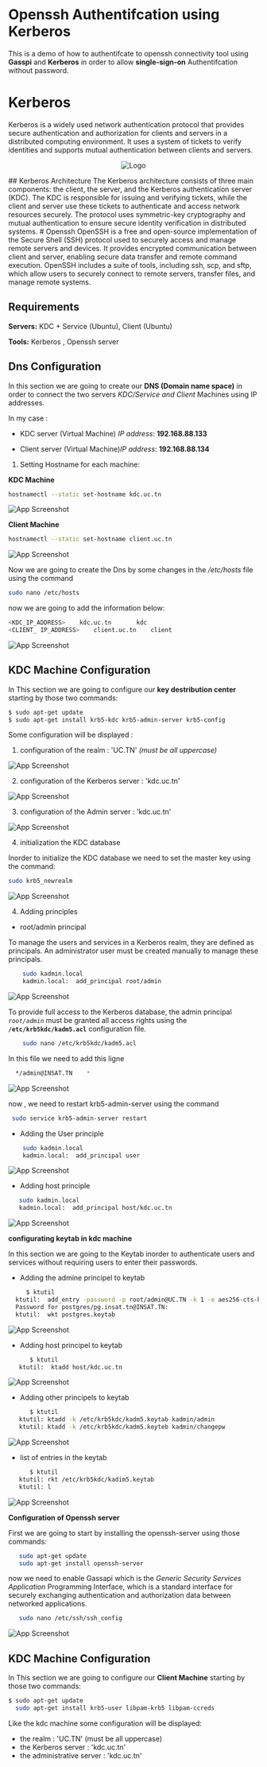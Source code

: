
# Openssh Authentifcation using Kerberos 

This is a demo of how to authentifcate to openssh connectivity tool using **Gasspi** and **Kerberos** in order to allow **single-sign-on** Authentifcation without password.

# Kerberos 


Kerberos is a widely used network authentication protocol that provides secure authentication and authorization for clients and servers in a distributed computing environment. It uses a system of tickets to verify identities and supports mutual authentication between clients and servers.
<div style="text-align:center">

![Logo](https://github.com/arsalene-zbidi/Openssh-Authentifcation-using-Kerberos/blob/main/Kerberos_1.png)
 </div>
## Kerberos Architecture
The Kerberos architecture consists of three main components: the client, the server, and the Kerberos authentication server (KDC). The KDC is responsible for issuing and verifying tickets, while the client and server use these tickets to authenticate and access network resources securely. The protocol uses symmetric-key cryptography and mutual authentication to ensure secure identity verification in distributed systems.
# Openssh
OpenSSH is a free and open-source implementation of the Secure Shell (SSH) protocol used to securely access and manage remote servers and devices. It provides encrypted communication between client and server, enabling secure data transfer and remote command execution. OpenSSH includes a suite of tools, including ssh, scp, and sftp, which allow users to securely connect to remote servers, transfer files, and manage remote systems.

## Requirements

**Servers:** KDC + Service (Ubuntu), Client (Ubuntu)

**Tools:**  Kerberos , Openssh server


## Dns Configuration
In this section we are going to create our **DNS (Domain name space)** in order to connect the two servers *KDC/Service and Client* Machines using IP addresses.

In my case :

* KDC server (Virtual Machine) *IP address*: **192.168.88.133**

* Client server (Virtual Machine)*IP address*: **192.168.88.134**

1. Setting Hostname for each machine:

**KDC Machine**
```bash
hostnamectl --static set-hostname kdc.uc.tn

```
![App Screenshot](https://github.com/arsalene-zbidi/Openssh-Authentifcation-using-Kerberos/blob/main/preconfig/changing%20hostname%20name%20Machine%201%20to%20KDC.PNG)

**Client Machine**
```bash
hostnamectl --static set-hostname client.uc.tn

```
![App Screenshot](https://github.com/arsalene-zbidi/Openssh-Authentifcation-using-Kerberos/blob/main/preconfig/changing%20hastname%20of%20Machine%202%20to%20Client.PNG)

Now we are going to create the Dns by some changes in the */etc/hosts* file using the command
```bash
sudo nano /etc/hosts

```

now we are going to add the information below:
```bash
<KDC_IP_ADDRESS>    kdc.uc.tn       kdc
<CLIENT_ IP_ADDRESS>    client.uc.tn    client

```
![App Screenshot](https://github.com/arsalene-zbidi/Openssh-Authentifcation-using-Kerberos/blob/main/preconfig/Dns%20Machine1.PNG)


## KDC Machine Configuration
In This section we are going to configure our **key destribution center** starting by those two commands:
```bash
$ sudo apt-get update
$ sudo apt-get install krb5-kdc krb5-admin-server krb5-config
```
Some configuration will be displayed :

1. configuration of the realm : 'UC.TN' *(must be all uppercase)*

![App Screenshot](https://github.com/arsalene-zbidi/Openssh-Authentifcation-using-Kerberos/blob/main/Kdc/realm%20config.PNG)


2.  configuration of the Kerberos server : 'kdc.uc.tn' 

![App Screenshot](https://github.com/arsalene-zbidi/Openssh-Authentifcation-using-Kerberos/blob/main/Kdc/Serveur%20kdc%20config.PNG)

3.  configuration of the Admin server : 'kdc.uc.tn'

![App Screenshot](https://github.com/arsalene-zbidi/Openssh-Authentifcation-using-Kerberos/blob/main/Kdc/admin%20server%20config.PNG)

4. initialization the KDC database

Inorder to initialize the KDC database we need to set the master key using the command:

```bash
sudo krb5_newrealm
```
![App Screenshot](https://github.com/arsalene-zbidi/Openssh-Authentifcation-using-Kerberos/blob/main/Kdc/intialize%20UC.tn%20Database.PNG)

4. Adding principles

+ root/admin principal

To manage the users and services in a Kerberos realm, they are defined as principals. An administrator user must be created manually to manage these principals.

```bash
    sudo kadmin.local
    kadmin.local:  add_principal root/admin
```
![App Screenshot](https://github.com/arsalene-zbidi/Openssh-Authentifcation-using-Kerberos/blob/main/Kdc/adding%20root_admin%20principle.PNG)

 To provide full access to the Kerberos database, the admin principal *`root/admin`* must be granted all access rights using the **`/etc/krb5kdc/kadm5.acl`** configuration file.

```bash
    sudo nano /etc/krb5kdc/kadm5.acl
```

  In this file we need to add this ligne 
  
  ```bash
    */admin@INSAT.TN    *
```
![App Screenshot](https://github.com/arsalene-zbidi/Openssh-Authentifcation-using-Kerberos/blob/main/Kdc/krb5acl.PNG
)

now , we need to restart krb5-admin-server using the command 

  ```bash
   sudo service krb5-admin-server restart
```
+ Adding the User principle

```bash
    sudo kadmin.local
    kadmin.local:  add_principal user
```

![App Screenshot](https://github.com/arsalene-zbidi/Openssh-Authentifcation-using-Kerberos/blob/main/Kdc/adding%20user%20principle.PNG
)

+ Adding host principle

 ```bash
    sudo kadmin.local
    kadmin.local:  add_principal host/kdc.uc.tn
```

![App Screenshot](https://github.com/arsalene-zbidi/Openssh-Authentifcation-using-Kerberos/blob/main/Kdc/adding%20host%20principle.PNG
)

**configurating keytab in kdc machine**

In this section we are going to the Keytab inorder to authenticate users and services without requiring users to enter their passwords.

* Adding the admine principel to keytab 

 ```bash
      $ ktutil 
   ktutil:  add_entry -password -p root/admin@UC.TN -k 1 -e aes256-cts-hmac-sha1-96
   Password for postgres/pg.insat.tn@INSAT.TN: 
   ktutil:  wkt postgres.keytab
```

![App Screenshot](https://github.com/arsalene-zbidi/Openssh-Authentifcation-using-Kerberos/blob/main/Kdc/configure%20keytab%20adding%20admin%20principle.PNG
)

* Adding host principel to keytab

```bash
      $ ktutil 
   ktutil:  ktadd host/kdc.uc.tn
```

![App Screenshot](https://github.com/arsalene-zbidi/Openssh-Authentifcation-using-Kerberos/blob/main/Kdc/adding%20host%20principle%20to%20the%20key%20tab.PNG
)

* Adding other principels to keytab 

```bash
      $ ktutil 
   ktutil: ktadd -k /etc/krb5kdc/kadm5.keytab kadmin/admin
   ktutil: ktadd -k /etc/krb5kdc/kadm5.keyteb kadmin/changepw
```
![App Screenshot](https://github.com/arsalene-zbidi/Openssh-Authentifcation-using-Kerberos/blob/main/Kdc/adding%20some%20principle%20for%20keytab%20in%20the%20new%20version.PNG
)

* list of entries in the keytab 

```bash
      $ ktutil 
   ktutil: rkt /etc/krb5kdc/kadim5.keytab
   ktutil: l
```
![App Screenshot](https://github.com/arsalene-zbidi/Openssh-Authentifcation-using-Kerberos/blob/main/Kdc/vifing%20kadmin%20principel%20is%20added%20to%20keyfile.PNG
)

**Configuration of Openssh server**

First we are going to start by installing the openssh-server using those commands:

```bash
   sudo apt-get update
   sudo apt-get install openssh-server
```
now we need to enable Gassapi which is the *Generic Security Services Application* Programming Interface, which is a standard interface for securely exchanging authentication and authorization data between networked applications.

```bash
   sudo nano /etc/ssh/ssh_config
```
![App Screenshot](https://github.com/arsalene-zbidi/Openssh-Authentifcation-using-Kerberos/blob/main/Kdc/configure%20ssh-config%20by%20enabling%20GassAPI.PNG
)

## KDC Machine Configuration

In This section we are going to configure our **Client Machine** starting by those two commands:

```bash
$ sudo apt-get update
  sudo apt-get install krb5-user libpam-krb5 libpam-ccreds
```

Like the kdc machine some configuration will be displayed:

* the realm : 'UC.TN' (must be all uppercase)
* the Kerberos server : 'kdc.uc.tn'
* the administrative server : 'kdc.uc.tn'

